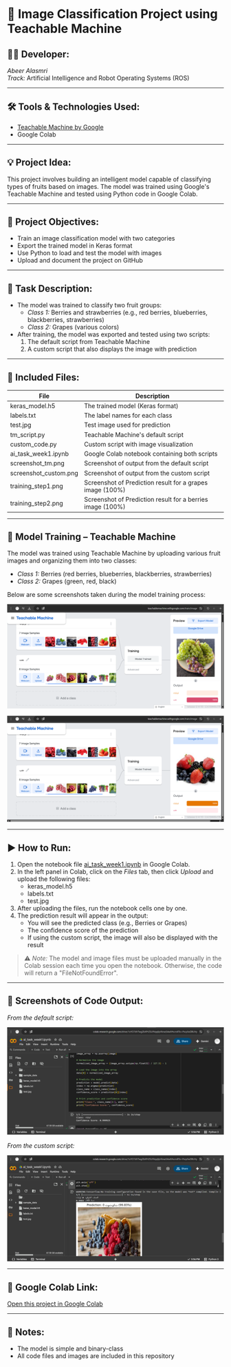 # 🧠 Image Classification Project using Teachable Machine

## 👩‍💻 Developer:
*Abeer Alasmri*  
*Track:* Artificial Intelligence and Robot Operating Systems (ROS)

---

## 🛠️ Tools & Technologies Used:
- [Teachable Machine by Google](https://teachablemachine.withgoogle.com/)
- Google Colab

---

## 💡 Project Idea:
This project involves building an intelligent model capable of classifying types of fruits based on images. The model was trained using Google's Teachable Machine and tested using Python code in Google Colab.

---

## 🎯 Project Objectives:
- Train an image classification model with two categories
- Export the trained model in Keras format
- Use Python to load and test the model with images
- Upload and document the project on GitHub

---

## 📝 Task Description:
- The model was trained to classify two fruit groups:
  - *Class 1:* Berries and strawberries (e.g., red berries, blueberries, blackberries, strawberries)
  - *Class 2:* Grapes (various colors)
- After training, the model was exported and tested using two scripts:
  1. The default script from Teachable Machine
  2. A custom script that also displays the image with prediction

---

## 📁 Included Files:

| File | Description |
|------|-------------|
| keras_model.h5 | The trained model (Keras format) |
| labels.txt | The label names for each class |
| test.jpg | Test image used for prediction |
| tm_script.py | Teachable Machine's default script |
| custom_code.py | Custom script with image visualization |
| ai_task_week1.ipynb | Google Colab notebook containing both scripts |
| screenshot_tm.png | Screenshot of output from the default script |
| screenshot_custom.png | Screenshot of output from the custom script |
| training_step1.png | Screenshot of Prediction result for a grapes image (100%) |
| training_step2.png | Screenshot of Prediction result for a berries image (100%) |

---

## 🧪 Model Training – Teachable Machine

The model was trained using Teachable Machine by uploading various fruit images and organizing them into two classes:

- *Class 1:* Berries (red berries, blueberries, blackberries, strawberries)
- *Class 2:* Grapes (green, red, black)

Below are some screenshots taken during the model training process:

![training_step1](training_step1.png)  


![training_step2](training_step2.png)  


---


## ▶️ How to Run:

1. Open the notebook file [ai_task_week1.ipynb](https://colab.research.google.com/github/Abeer-Alasmri/ai-task-week1/blob/main/ai_task_week1.ipynb) in Google Colab.
2. In the left panel in Colab, click on the *Files* tab, then click *Upload* and upload the following files:
   - keras_model.h5
   - labels.txt
   - test.jpg
3. After uploading the files, run the notebook cells one by one.
4. The prediction result will appear in the output:
   - You will see the predicted class (e.g., Berries or Grapes)
   - The confidence score of the prediction
   - If using the custom script, the image will also be displayed with the result

> ⚠️ *Note:* The model and image files must be uploaded manually in the Colab session each time you open the notebook. Otherwise, the code will return a "FileNotFoundError".

---

## 📸 Screenshots of Code Output:

*From the default script:*

![screenshot_tm](screenshot_tm.png)

*From the custom script:*

![screenshot_custom](screenshot_custom.png)

---

## 🔗 Google Colab Link:
[Open this project in Google Colab](https://colab.research.google.com/github/Abeer-Alasmri/ai-task-week1/blob/main/ai_task_week1.ipynb)

---

## 📝 Notes:
- The model is simple and binary-class
- All code files and images are included in this repository
